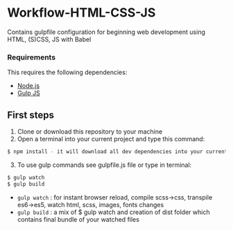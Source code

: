 # Workflow-HTML-CSS-JS
Contains gulpfile configuration for beginning web development using HTML, (S)CSS, JS with Babel

### Requirements

This requires the following dependencies:

- [Node.js](https://nodejs.org/)
- [Gulp JS](https://gulpjs.com/)

## First steps

1. Clone or download this repository to your machine
2. Open a terminal into your current project and type this command:
```sh
$ npm install - it will download all dev dependencies into your current folder
```
3. To use gulp commands see gulpfile.js file or type in terminal:
```sh
$ gulp watch
$ gulp build
```

- `gulp watch` : for instant browser reload, compile scss->css, transpile es6->es5, watch html, scss, images, fonts changes
- `gulp build` : a mix of $ gulp watch and creation of dist folder which contains final bundle of your watched files
